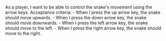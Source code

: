 As a player, I want to be able to control the snake's movement using the arrow keys.
    Acceptance criteria:
    - When I press the up arrow key, the snake should move upwards.
    - When I press the down arrow key, the snake should move downwards.
    - When I press the left arrow key, the snake should move to the left.
    - When I press the right arrow key, the snake should move to the right.

